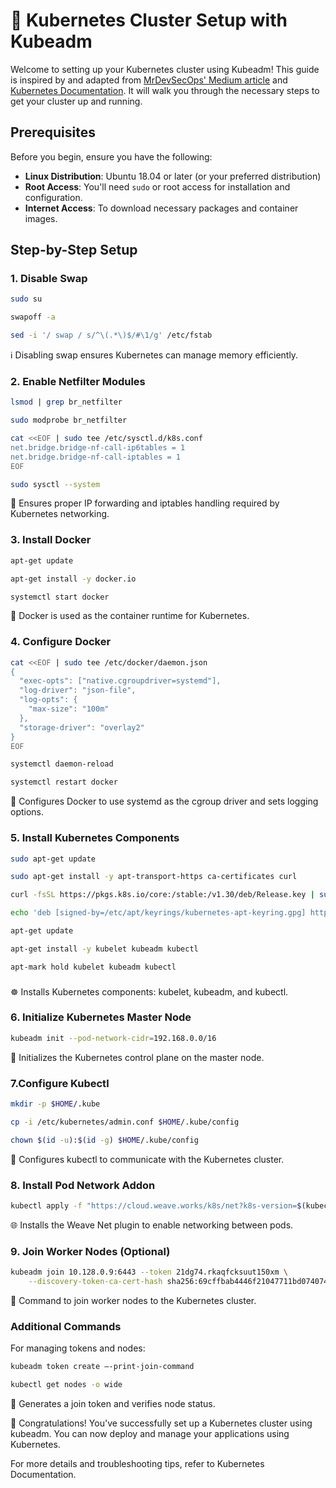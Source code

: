 # 🚀 Kubernetes Cluster Setup with Kubeadm

Welcome to setting up your Kubernetes cluster using Kubeadm! This guide is inspired by and adapted from 
[MrDevSecOps' Medium article](https://medium.com/@mrdevsecops/set-up-a-kubernetes-cluster-with-kubeadm-508db74028ce) and 
[Kubernetes Documentation](https://kubernetes.io/docs/setup/production-environment/tools/kubeadm/install-kubeadm/). 
It will walk you through the necessary steps to get your cluster up and running.

## Prerequisites

Before you begin, ensure you have the following:

- **Linux Distribution**: Ubuntu 18.04 or later (or your preferred distribution)
- **Root Access**: You'll need `sudo` or root access for installation and configuration.
- **Internet Access**: To download necessary packages and container images.

## Step-by-Step Setup

### 1. Disable Swap

```bash
sudo su
```
```bash
swapoff -a
```
```bash
sed -i '/ swap / s/^\(.*\)$/#\1/g' /etc/fstab
```
ℹ️ Disabling swap ensures Kubernetes can manage memory efficiently.

### 2. Enable Netfilter Modules

```bash
lsmod | grep br_netfilter
```
```bash
sudo modprobe br_netfilter
```
```bash
cat <<EOF | sudo tee /etc/sysctl.d/k8s.conf
net.bridge.bridge-nf-call-ip6tables = 1
net.bridge.bridge-nf-call-iptables = 1
EOF
```
```bash
sudo sysctl --system
```
🔧 Ensures proper IP forwarding and iptables handling required by Kubernetes networking.

### 3. Install Docker

```bash
apt-get update
```
```bash
apt-get install -y docker.io
```
```bash
systemctl start docker
```
🐳 Docker is used as the container runtime for Kubernetes.

### 4. Configure Docker

```bash
cat <<EOF | sudo tee /etc/docker/daemon.json
{
  "exec-opts": ["native.cgroupdriver=systemd"],
  "log-driver": "json-file",
  "log-opts": {
    "max-size": "100m"
  },
  "storage-driver": "overlay2"
}
EOF
```
```bash
systemctl daemon-reload
```
```bash
systemctl restart docker
```
🔧 Configures Docker to use systemd as the cgroup driver and sets logging options.

### 5. Install Kubernetes Components

```bash
sudo apt-get update
```
```bash
sudo apt-get install -y apt-transport-https ca-certificates curl
```
```bash
curl -fsSL https://pkgs.k8s.io/core:/stable:/v1.30/deb/Release.key | sudo gpg --dearmor -o /etc/apt/keyrings/kubernetes-apt-keyring.gpg
```
```bash
echo 'deb [signed-by=/etc/apt/keyrings/kubernetes-apt-keyring.gpg] https://pkgs.k8s.io/core:/stable:/v1.30/deb/ /' | sudo tee /etc/apt/sources.list.d/kubernetes.list
```
```bash
apt-get update
```
```bash
apt-get install -y kubelet kubeadm kubectl
```
```bash
apt-mark hold kubelet kubeadm kubectl
```
###
☸️ Installs Kubernetes components: kubelet, kubeadm, and kubectl.

### 6. Initialize Kubernetes Master Node
```bash
kubeadm init --pod-network-cidr=192.168.0.0/16
```
🎯 Initializes the Kubernetes control plane on the master node.

### 7.Configure Kubectl

```bash
mkdir -p $HOME/.kube
```
```bash
cp -i /etc/kubernetes/admin.conf $HOME/.kube/config
```
```bash
chown $(id -u):$(id -g) $HOME/.kube/config
```
🔧 Configures kubectl to communicate with the Kubernetes cluster.

### 8. Install Pod Network Addon
```bash
kubectl apply -f "https://cloud.weave.works/k8s/net?k8s-version=$(kubectl version | base64 | tr -d '\n')"
```
🌐 Installs the Weave Net plugin to enable networking between pods.

###  9. Join Worker Nodes (Optional)
```bash
kubeadm join 10.128.0.9:6443 --token 21dg74.rkaqfcksuut150xm \
    --discovery-token-ca-cert-hash sha256:69cffbab4446f21047711bd074074747daa4211508c973931c0c7f177db4f108
```
🔗 Command to join worker nodes to the Kubernetes cluster.

### Additional Commands
For managing tokens and nodes:

```bash
kubeadm token create —-print-join-command
```
```bash
kubectl get nodes -o wide
```
📝 Generates a join token and verifies node status.

🎉 Congratulations! You've successfully set up a Kubernetes cluster using kubeadm. You can now deploy and manage your applications using Kubernetes.

For more details and troubleshooting tips, refer to Kubernetes Documentation.



